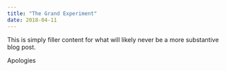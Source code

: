 ```yaml
---
title: "The Grand Experiment"
date: 2018-04-11
---
```

This is simply filler content for what will likely never be a more substantive blog post.  

Apologies
